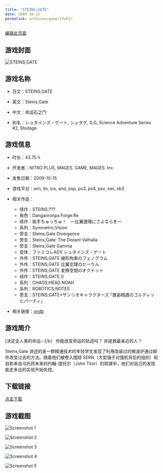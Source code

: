 ```yaml
---
title: "STEINS;GATE"
date: 2009-10-15
permalink: archives/game/1fwh2/
---
```

[编辑此页面](https://github.com/ACG-3/ADV3-source/blob/main/source/_posts/STEINS%3BGATE.md)

## 游戏封面

![STEINS;GATE](https://pan.timero.xyz/d/onedrive/img_lib_001/STEINS;GATE_cover.avif)


## 游戏名称

- 日文：STEINS;GATE
- 英文：Steins;Gate
- 中文：命运石之门

- 别名：シュタインズ・ゲート, シュタゲ, S;G, Science Adventure Series #2, Shutage


## 游戏信息

- 时长：43.75 h
- 开发者：NITRO PLUS, MAGES. GAME, MAGES. Inc.
- 发售日期：2009-10-15
- 游戏平台：win, lin, ios, and, psp, ps3, ps4, psv, swi, xb3
- 相关作品：
   - 续作：STEINS;???
   - 角色：Danganronpa Forge:Re
   - 续作：助手ちゅっちゅ！　―比翼連理にさよならを―
   - 系列：Symmetric;Vision
   - 旁支：Steins;Gate Divergence
   - 旁支：Steins;Gate: The Distant Valhalla
   - 旁支：Steins;Gate Gamma
   - 变体：ファミコレADV シュタインズ・ゲート
   - 外传：STEINS;GATE 線形拘束のフェノグラム
   - 外传：STEINS;GATE 比翼恋理のだーりん
   - 外传：STEINS;GATE 変移空間のオクテット
   - 续作：STEINS;GATE 0
   - 系列：CHAOS;HEAD NOAH
   - 系列：ROBOTICS;NOTES
   - 旁支：STEINS;GATE×サンリオキャラクターズ ｢邂逅相遇のゴルディッヒパーティ」

- 相关链接：[vndb](https://vndb.org/v2002)


## 游戏简介

[决定全人类的命运--[/b］
你能改变命运的轨迹吗？
并拯救最亲近的人？

Steins;Gate 讲述的是一群精通技术的年轻学生发现了利用改装过的微波炉通过邮件改变过去的方法。随着他们被卷入围绕 SERN（大型强子对撞机背后的组织）和自称来自乌托邦未来的约翰-提托尔（John Titor）的阴谋中，他们对自己的发现能走多远的实验开始失控。




## 下载链接

[点击下载](https://pan.timero.xyz/onedrive/adv_lib_001/STEINS%3BGATE)


## 游戏截图


![Screenshot 1](https://pan.timero.xyz/d/onedrive/img_lib_001/STEINS;GATE_Screenshot_1.avif)

![Screenshot 2](https://pan.timero.xyz/d/onedrive/img_lib_001/STEINS;GATE_Screenshot_2.avif)

![Screenshot 3](https://pan.timero.xyz/d/onedrive/img_lib_001/STEINS;GATE_Screenshot_3.avif)

![Screenshot 4](https://pan.timero.xyz/d/onedrive/img_lib_001/STEINS;GATE_Screenshot_4.avif)

![Screenshot 5](https://pan.timero.xyz/d/onedrive/img_lib_001/STEINS;GATE_Screenshot_5.avif)

